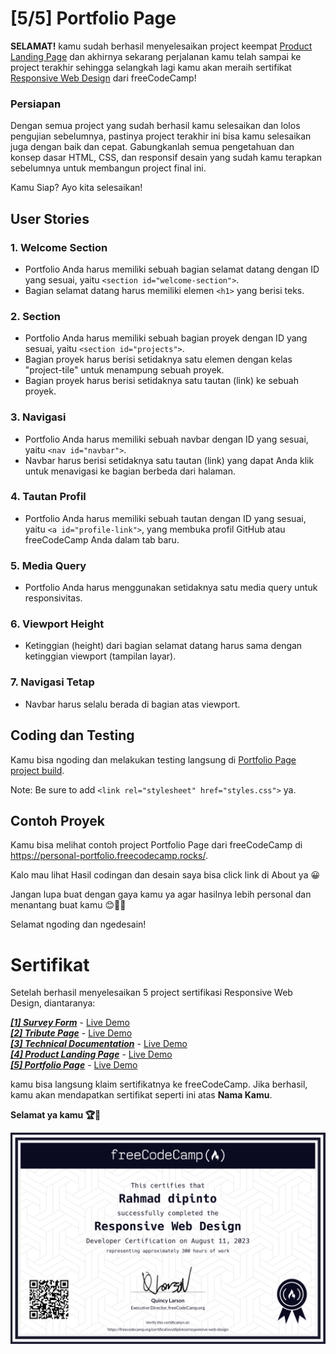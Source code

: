 # [5/5] Portfolio Page

**SELAMAT!** kamu sudah berhasil menyelesaikan project keempat [Product Landing Page](https://github.com/dipintoo/freeCodeCamp_Product-Landing-Page) dan akhirnya sekarang perjalanan kamu telah sampai ke project terakhir sehingga selangkah lagi kamu akan meraih sertifikat [Responsive Web Design](https://www.freecodecamp.org/learn/2022/responsive-web-design/) dari freeCodeCamp!

### Persiapan

Dengan semua project yang sudah berhasil kamu selesaikan dan lolos pengujian sebelumnya, pastinya project terakhir ini bisa kamu selesaikan juga dengan baik dan cepat. Gabungkanlah semua pengetahuan dan konsep dasar HTML, CSS, dan responsif desain yang sudah kamu terapkan sebelumnya untuk membangun project final ini.

Kamu Siap? Ayo kita selesaikan!

## User Stories

### 1. Welcome Section
- Portfolio Anda harus memiliki sebuah bagian selamat datang dengan ID yang sesuai, yaitu `<section id="welcome-section">`.
- Bagian selamat datang harus memiliki elemen `<h1>` yang berisi teks.

### 2. Section

- Portfolio Anda harus memiliki sebuah bagian proyek dengan ID yang sesuai, yaitu `<section id="projects">`.
- Bagian proyek harus berisi setidaknya satu elemen dengan kelas "project-tile" untuk menampung sebuah proyek.
- Bagian proyek harus berisi setidaknya satu tautan (link) ke sebuah proyek.

### 3. Navigasi

- Portfolio Anda harus memiliki sebuah navbar dengan ID yang sesuai, yaitu `<nav id="navbar">`.
- Navbar harus berisi setidaknya satu tautan (link) yang dapat Anda klik untuk menavigasi ke bagian berbeda dari halaman.

### 4. Tautan Profil

- Portfolio Anda harus memiliki sebuah tautan dengan ID yang sesuai, yaitu `<a id="profile-link">`, yang membuka profil GitHub atau freeCodeCamp Anda dalam tab baru.

### 5. Media Query

- Portfolio Anda harus menggunakan setidaknya satu media query untuk responsivitas.

### 6. Viewport Height

- Ketinggian (height) dari bagian selamat datang harus sama dengan ketinggian viewport (tampilan layar).

### 7. Navigasi Tetap

- Navbar harus selalu berada di bagian atas viewport.

## Coding dan Testing

Kamu bisa ngoding dan melakukan testing langsung di [Portfolio Page project build](https://www.freecodecamp.org/learn/2022/responsive-web-design/build-a-personal-portfolio-webpage-project/build-a-personal-portfolio-webpage).  

Note: Be sure to add `<link rel="stylesheet" href="styles.css">` ya.

## Contoh Proyek

Kamu bisa melihat contoh project Portfolio Page dari freeCodeCamp di https://personal-portfolio.freecodecamp.rocks/.  

Kalo mau lihat Hasil codingan dan desain saya bisa click link di About ya 😀

Jangan lupa buat dengan gaya kamu ya agar hasilnya lebih personal dan menantang buat kamu 😊👍🏻

Selamat ngoding dan ngedesain!


# Sertifikat

Setelah berhasil menyelesaikan 5 project sertifikasi Responsive Web Design, diantaranya:

[***[1] Survey Form***](https://github.com/dipintoo/freeCodeCamp_Survey-Form) - [Live Demo](https://codepen.io/dipintoo/full/QWzMYGj)  
[***[2] Tribute Page***](https://github.com/dipintoo/freeCodeCamp_Tribute-Page) - [Live Demo](https://codepen.io/dipintoo/live/NWeaxye)  
[***[3] Technical Documentation***](https://github.com/dipintoo/freeCodeCamp_Technical-Documentation) - [Live Demo](https://codepen.io/dipintoo/full/poqWyBP)  
[***[4] Product Landing Page***](https://github.com/dipintoo/freeCodeCamp_Product-Landing-Page) - [Live Demo](https://codepen.io/dipintoo/full/VwqrwqY)  
[***[5] Portfolio Page***](https://github.com/dipintoo/freeCodeCamp_Portfolio-Page) - [Live Demo](https://codepen.io/dipintoo/full/PoXEWdP)

kamu bisa langsung klaim sertifikatnya ke freeCodeCamp. Jika berhasil, kamu akan mendapatkan sertifikat seperti ini atas **Nama Kamu**.

**Selamat ya kamu 🏆🏅**

![Sertifikat kamu](https://github.com/dipintoo/freeCodeCamp_Portfolio-Page/blob/main/Sertifikat.png)

